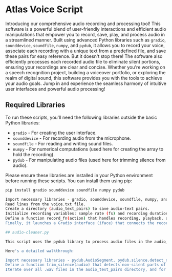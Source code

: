 # Atlas Voice Script

Introducing our comprehensive audio recording and processing tool! This software is a powerful blend of user-friendly interactions and efficient audio manipulations that empower you to record, save, play, and process audio in a streamlined manner. Built using advanced Python libraries such as `gradio`, `sounddevice`, `soundfile`, `numpy`, and `pydub`, it allows you to record your voice, associate each recording with a unique text from a predefined file, and save these pairs for easy reference. But it doesn't stop there! The software also efficiently processes each recorded audio file to eliminate silent portions, ensuring your recordings are clear and concise. Whether you're working on a speech recognition project, building a voiceover portfolio, or exploring the realm of digital sound, this software provides you with the tools to achieve your audio goals. Jump in and experience the seamless harmony of intuitive user interfaces and powerful audio processing!

## Required Libraries

To run these scripts, you'll need the following libraries outside the basic Python libraries:

- `gradio` - For creating the user interface.
- `sounddevice` - For recording audio from the microphone.
- `soundfile` - For reading and writing sound files.
- `numpy` - For numerical computations (used here for creating the array to hold the recording).
- `pydub` - For manipulating audio files (used here for trimming silence from audio).

Please ensure these libraries are installed in your Python environment before running these scripts. You can install them using pip:

```bash
pip install gradio sounddevice soundfile numpy pydub

Import necessary libraries - gradio, sounddevice, soundfile, numpy, and os.
Read lines from the voice.txt file.
Create a directory (audio_text_pairs) to save audio-text pairs.
Initialize recording variables: sample rate (fs) and recording duration (seconds).
Define a function record_fn(action) that handles recording, playback, and saving of audio files based on the user's action. This function also skips phrases that have already been recorded and saved. If all phrases have been recorded, it will display a completion message.
Finally, it launches a Gradio interface (iface) that connects the record function (record_fn) to the interface's actions (Start Recording, Stop Recording, Play Recording, Save Recording).

## audio-cleaner.py

This script uses the pydub library to process audio files in the audio_text_pairs directory. It removes silence from each .wav file and overwrites the original file with the trimmed version.

Here's a detailed walkthrough:

Import necessary libraries - pydub.AudioSegment, pydub.silence.detect_nonsilent, functools.reduce, and os.
Define a function trim_silence(audio) that detects non-silent parts of an audio and trims the silent parts.
Iterate over all .wav files in the audio_text_pairs directory, and for each file, it trims the silent parts and overwrites the original file with the trimmed version.
